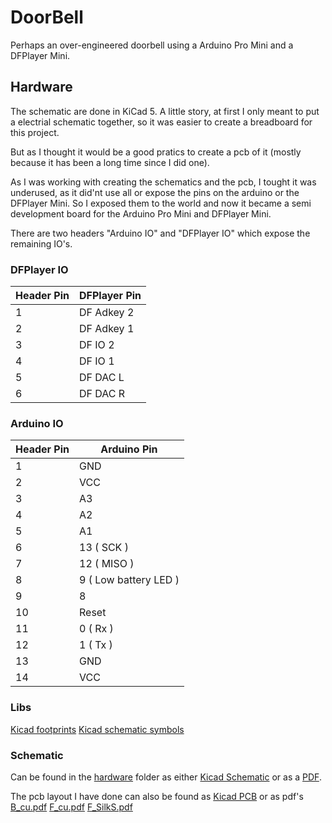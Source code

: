 # DoorBell
Perhaps an over-engineered doorbell using a Arduino Pro Mini and a DFPlayer Mini.

## Hardware
The schematic are done in KiCad 5. 
A little story, at first I only meant to put a electrial schematic together, so it was easier to create a breadboard for this project.

But as I thought it would be a good pratics to create a pcb of it (mostly because it has been a long time since I did one).

As I was working with creating the schematics and the pcb, I tought it was underused, as it did'nt use all or expose the pins on the arduino or the DFPlayer Mini.
So I exposed them to the world and now it became a semi development board for the Arduino Pro Mini and DFPlayer Mini.

There are two headers "Arduino IO" and "DFPlayer IO" which expose the remaining IO's.

### DFPlayer IO
 Header Pin | DFPlayer Pin
------------|--------------
1 | DF Adkey 2
2 | DF Adkey 1
3 | DF IO 2
4 | DF IO 1
5 | DF DAC L
6 | DF DAC R

### Arduino IO
Header Pin | Arduino Pin 
-----------|-------------
1 | GND  
2 | VCC 
3 | A3   
4 | A2  
5 | A1  
6 | 13 ( SCK ) 
7 | 12 ( MISO )
8 | 9 ( Low battery LED )
9 | 8
10 | Reset
11 | 0 ( Rx )
12 | 1 ( Tx )
13 | GND
14 | VCC

### Libs
[Kicad footprints](https://github.com/joeylevy/KiCad_Arduino_Nano_DFPlayer_footprints)
[Kicad schematic symbols](https://github.com/RoboUlbricht/kicad.lib)

### Schematic
Can be found in the [hardware](https://github.com/mtkaalund/DoorBell/tree/main/hardware/DoorBell) folder as
either [Kicad Schematic](https://github.com/mtkaalund/DoorBell/blob/main/hardware/DoorBell/DoorBell.sch) or as a [PDF](https://github.com/mtkaalund/DoorBell/blob/main/hardware/DoorBell/DoorBell.pdf).

The pcb layout I have done can also be found as [Kicad PCB](https://github.com/mtkaalund/DoorBell/blob/main/hardware/DoorBell/DoorBell.kicad_pcb) or as pdf's [B_cu.pdf](https://github.com/mtkaalund/DoorBell/blob/main/hardware/DoorBell/DoorBell-B_Cu.pdf) [F_cu.pdf](https://github.com/mtkaalund/DoorBell/blob/main/hardware/DoorBell/DoorBell-F_Cu.pdf) [F_SilkS.pdf](https://github.com/mtkaalund/DoorBell/blob/main/hardware/DoorBell/DoorBell-F_SilkS.pdf)
